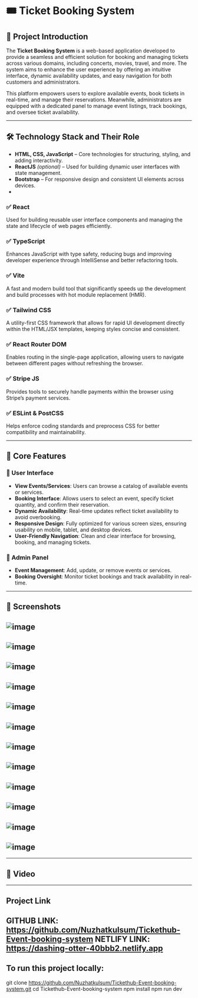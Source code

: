 
# 🎟️ Ticket Booking System

## 📘 Project Introduction

The **Ticket Booking System** is a web-based application developed to provide a seamless and efficient solution for booking and managing tickets across various domains, including concerts, movies, travel, and more. The system aims to enhance the user experience by offering an intuitive interface, dynamic availability updates, and easy navigation for both customers and administrators.

This platform empowers users to explore available events, book tickets in real-time, and manage their reservations. Meanwhile, administrators are equipped with a dedicated panel to manage event listings, track bookings, and oversee ticket availability.

---

## 🛠️ Technology Stack and Their Role

- **HTML, CSS, JavaScript** – Core technologies for structuring, styling, and adding interactivity.
- **ReactJS** *(optional)* – Used for building dynamic user interfaces with state management.
- **Bootstrap** – For responsive design and consistent UI elements across devices.
- 
### ✅ React
Used for building reusable user interface components and managing the state and lifecycle of web pages efficiently.

### ✅ TypeScript
Enhances JavaScript with type safety, reducing bugs and improving developer experience through IntelliSense and better refactoring tools.

### ✅ Vite
A fast and modern build tool that significantly speeds up the development and build processes with hot module replacement (HMR).

### ✅ Tailwind CSS
A utility-first CSS framework that allows for rapid UI development directly within the HTML/JSX templates, keeping styles concise and consistent.

### ✅ React Router DOM
Enables routing in the single-page application, allowing users to navigate between different pages without refreshing the browser.

### ✅ Stripe JS
Provides tools to securely handle payments within the browser using Stripe’s payment services.

### ✅ ESLint & PostCSS
Helps enforce coding standards and preprocess CSS for better compatibility and maintainability.

---

## 🚀 Core Features

### 👥 User Interface
- **View Events/Services**: Users can browse a catalog of available events or services.
- **Booking Interface**: Allows users to select an event, specify ticket quantity, and confirm their reservation.
- **Dynamic Availability**: Real-time updates reflect ticket availability to avoid overbooking.
- **Responsive Design**: Fully optimized for various screen sizes, ensuring usability on mobile, tablet, and desktop devices.
- **User-Friendly Navigation**: Clean and clear interface for browsing, booking, and managing tickets.

### 🔧 Admin Panel
- **Event Management**: Add, update, or remove events or services.
- **Booking Oversight**: Monitor ticket bookings and track availability in real-time.
---
## 📸 Screenshots

![image](https://github.com/user-attachments/assets/2a954e56-2040-4b56-b776-a8269c27d9c9)
--
![image](https://github.com/user-attachments/assets/40d543e1-bb85-4493-929f-0cb068829bc4)
--
![image](https://github.com/user-attachments/assets/94053f89-ba15-4b62-8b99-36ab8147adce)
--
![image](https://github.com/user-attachments/assets/8d04fd22-c7c3-4c6c-b00a-a40957851458)
--
![image](https://github.com/user-attachments/assets/3232e5ba-e383-498f-b9e8-9f07cd506be9)
--
![image](https://github.com/user-attachments/assets/6f689599-5ee9-44cb-b773-7c8480e500fa)
--
![image](https://github.com/user-attachments/assets/077f5ac4-bbf7-4afe-a18b-0b0f693bd457)
--
![image](https://github.com/user-attachments/assets/e220d6a3-4c34-4ab6-b4d6-05ad2bd688bf)
--
![image](https://github.com/user-attachments/assets/f2e39fb5-8968-47d0-8348-7c6cfad8977b)
--

![image](https://github.com/user-attachments/assets/ae63b19c-da21-426c-8751-375b1b140c34)
--
![image](https://github.com/user-attachments/assets/adeb559f-82c6-4033-8143-29109b539418)
--
![image](https://github.com/user-attachments/assets/961c5451-92bb-45d0-807e-69cb0d37857b)
--

---
## 📸 Video


----

## Project Link
GITHUB LINK: https://github.com/Nuzhatkulsum/Tickethub-Event-booking-system
NETLIFY LINK: https://dashing-otter-40bbb2.netlify.app
-----
## To run this project locally:
git clone https://github.com/Nuzhatkulsum/Tickethub-Event-booking-system.git
cd Tickethub-Event-booking-system
npm install
npm run dev

